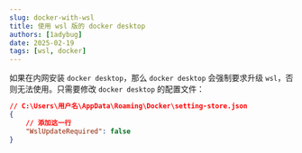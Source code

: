```yaml
---
slug: docker-with-wsl
title: 使用 wsl 版的 docker desktop
authors: [1adybug]
date: 2025-02-19
tags: [wsl, docker]
---
```


如果在内网安装 `docker desktop`，那么 `docker desktop` 会强制要求升级 `wsl`，否则无法使用。只需要修改 `docker desktop` 的配置文件：

```json
// C:\Users\用户名\AppData\Roaming\Docker\setting-store.json
{
    // 添加这一行
    "WslUpdateRequired": false
}

```
